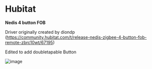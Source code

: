 # Hubitat

<b>Nedis 4 button FOB</b>

Driver originally created by diondp (https://community.hubitat.com/t/release-nedis-zigbee-4-button-fob-remote-zbrc10wt/67195)

Edited to add doubletapable Button

![image](https://user-images.githubusercontent.com/46051441/121681967-bf2ca000-cabb-11eb-8dd9-f9da263cf211.png)
